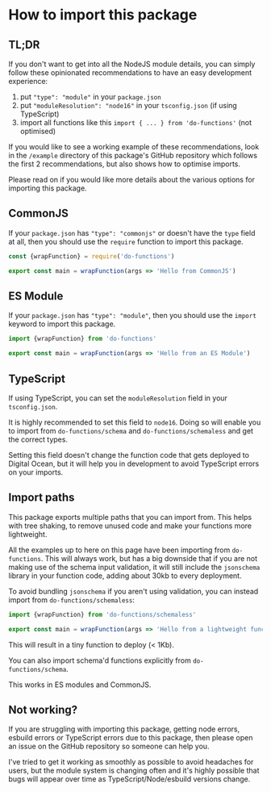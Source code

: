 # How to import this package

## TL;DR

If you don't want to get into all the NodeJS module details, you can simply follow these opinionated recommendations
to have an easy development experience:

1. put `"type": "module"` in your `package.json`
1. put `"moduleResolution": "node16"` in your `tsconfig.json` (if using TypeScript)
1. import all functions like this `import { ... } from 'do-functions'` (not optimised)

If you would like to see a working example of these recommendations, look in the `/example` directory
of this package's GitHub repository which follows the first 2 recommendations, but also shows how to optimise imports.

Please read on if you would like more details about the various options for importing this package.

## CommonJS

If your `package.json` has `"type": "commonjs"` or doesn't have the `type` field at all, then you should use
the `require` function to import this package.

```js
const {wrapFunction} = require('do-functions')

export const main = wrapFunction(args => 'Hello from CommonJS')
```

## ES Module

If your `package.json` has `"type": "module"`, then you should use the `import` keyword to import this package.

```js
import {wrapFunction} from 'do-functions'

export const main = wrapFunction(args => 'Hello from an ES Module')
```

## TypeScript

If using TypeScript, you can set the `moduleResolution` field in your `tsconfig.json`.

It is highly recommended to set this field to `node16`.
Doing so will enable you to import from `do-functions/schema` and `do-functions/schemaless` and get the
correct types.

Setting this field doesn't change the function code that gets deployed to Digital Ocean, but it will
help you in development to avoid TypeScript errors on your imports.

## Import paths

This package exports multiple paths that you can import from.
This helps with tree shaking, to remove unused code and make your functions more lightweight.

All the examples up to here on this page have been importing from `do-functions`. This will always work,
but has a big downside that if you are not making use of the schema input validation, it will still include
the `jsonschema` library in your function code, adding about 30kb to every deployment.

To avoid bundling `jsonschema` if you aren't using validation, you can instead import from `do-functions/schemaless`:

```js
import {wrapFunction} from 'do-functions/schemaless'

export const main = wrapFunction(args => 'Hello from a lightweight function')
```

This will result in a tiny function to deploy (&lt; 1Kb).

You can also import schema'd functions explicitly from `do-functions/schema`.

This works in ES modules and CommonJS.

## Not working?

If you are struggling with importing this package, getting node errors, esbuild errors or TypeScript errors due to
this package, then please open an issue on the GitHub repository so someone can help you.

I've tried to get
it working as smoothly as possible to avoid headaches for users, but the module system is changing often
and it's highly possible that bugs will appear over time as TypeScript/Node/esbuild versions change.
